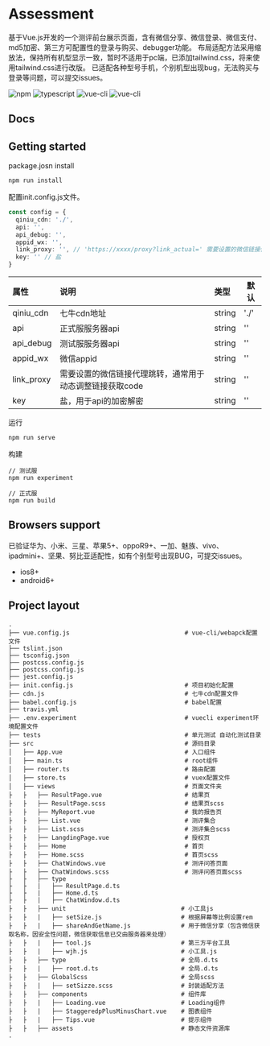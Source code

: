 # Assessment
基于Vue.js开发的一个测评前台展示页面，含有微信分享、微信登录、微信支付、md5加密、第三方可配置性的登录与购买、debugger功能。
布局适配方法采用缩放法，保持所有机型显示一致，暂时不适用于pc端，已添加tailwind.css，将来使用tailwind.css进行改版。
已适配各种型号手机，个别机型出现bug，无法购买与登录等问题，可以提交issues。

![npm](https://img.shields.io/badge/npm-v6.13.1-blue)
![typescript](https://img.shields.io/badge/typescript-v3.4.3-blue)
![vue-cli](https://img.shields.io/badge/vue--cli-v3.11.0-blue)
![vue-cli](https://img.shields.io/badge/node-v10.0.0-blue)

## Docs

## Getting started
package.josn install
```dtd
npm run install
```

配置init.config.js文件。
```typescript
const config = {
  qiniu_cdn: './',
  api: '',
  api_debug: '',
  appid_wx: '',
  link_proxy: '', // 'https://xxxx/proxy?link_actual=' 需要设置的微信链接代理
  key: '' // 盐
}
```

|属性|说明|类型|默认|
|:----    |:-------    |:--- |---|
|qiniu_cdn    |七牛cdn地址    |string |'./'|
|api    |正式服服务器api     |string |''|
|api_debug    |测试服服务器api     |string |''|
|appid_wx    |微信appid    |string |''|
|link_proxy    |需要设置的微信链接代理跳转，通常用于动态调整链接获取code    |string |''|
|key    |盐，用于api的加密解密    |string |''|


运行
```dtd
npm run serve
```

构建
```
// 测试服
npm run experiment

// 正式服
npm run build
```

## Browsers support
已验证华为、小米、三星、苹果5+、oppoR9+、一加、魅族、vivo、ipadmini+、坚果、努比亚适配性，如有个别型号出现BUG，可提交issues。

- ios8+
- android6+

## Project layout

```
.
├── vue.config.js                                # vue-cli/webapck配置文件
├── tslint.json                                      
├── tsconfig.json      
├── postcss.config.js 
├── postcss.config.js 
├── jest.config.js
├── init.config.js                               # 项目初始化配置
├── cdn.js                                       # 七牛cdn配置文件
├── babel.config.js                              # babel配置
├── travis.yml 
├── .env.experiment                              # vuecli experiment环境配置文件
├── tests                                        # 单元测试 自动化测试目录
├── src                                          # 源码目录
│   ├── App.vue                                  # 入口组件
│   ├── main.ts                                  # root组件
│   ├── router.ts                                # 路由配置
│   ├── store.ts                                 # vuex配置文件
│   ├── views                                    # 页面文件夹
├   ├   ├── ResultPage.vue                       # 结果页
├   ├   ├── ResultPage.scss                      # 结果页scss
├   ├   ├── MyReport.vue                         # 我的报告页
├   ├   ├── List.vue                             # 测评集合
├   ├   ├── List.scss                            # 测评集合scss
├   ├   ├── LangdingPage.vue                     # 授权页
├   ├   ├── Home                                 # 首页
├   ├   ├── Home.scss                            # 首页scss
├   ├   ├── ChatWindows.vue                      # 测评问答页面
├   ├   ├── ChatWindows.scss                     # 测评问答页面scss
├   ├   ├── type
├   ├   |   ├── ResultPage.d.ts
├   ├   |   ├── Home.d.ts
├   ├   |   ├── ChatWindow.d.ts
├   ├   ├── unit                                # 小工具js
├   ├   |   ├── setSize.js                      # 根据屏幕等比例设置rem
├   ├   |   ├── shareAndGetName.js              # 用于微信分享（包含微信获取名称，因安全性问题，微信获取信息已交由服务器来处理）
├   ├   |   ├── tool.js                         # 第三方平台工具
├   ├   |   ├── wjh.js                          # 小工具.js
├   ├   ├── type                                # 全局.d.ts
├   ├   |   ├── root.d.ts                       # 全局.d.ts
├   ├   ├── GlobalScss                          # 全局scss
├   ├   |   ├── setSizze.scss                   # 封装适配方法
├   ├   ├── components                          # 组件库
├   ├   |   ├── Loading.vue                     # Loading组件
├   ├   |   ├── StaggeredpPlusMinusChart.vue    # 图表组件
├   ├   |   ├── Tips.vue                        # 提示组件
├   ├   ├── assets                              # 静态文件资源库
.
